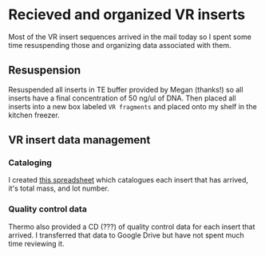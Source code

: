 # Recieved and organized VR inserts

Most of the VR insert sequences arrived in the mail today so I spent some time
resuspending those and organizing data associated with them.

## Resuspension

Resuspended all inserts in TE buffer provided by Megan (thanks!) so
all inserts have a final concentration of 50 ng/ul of DNA. Then
placed all inserts into a new box labeled `VR fragments` and placed
onto my shelf in the kitchen freezer.

## VR insert data management

### Cataloging

I created [this spreadsheet](https://docs.google.com/spreadsheets/d/1_Acjxxr_wcgo72ovyZml5Bgda3XjoYGzPz-5cVT0Xo8/edit?usp=sharing) 
which catalogues each insert that has arrived,
it's total mass, and lot number.

### Quality control data

Thermo also provided a CD (???) of quality control data for each insert
that arrived. I transferred that data to Google Drive but have not spent
much time reviewing it.
